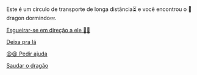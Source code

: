 Este é um círculo de transporte de longa distância⏳ e você encontrou o 🐉 dragon dormindo💤.

[Esgueirar-se em direção a ele 🤫👟](4.md)

[Deixa pra lá ](../2/1.md)

[😫😫 Pedir ajuda](3-2.md)

[Saudar o dragão](2-1D.md)
